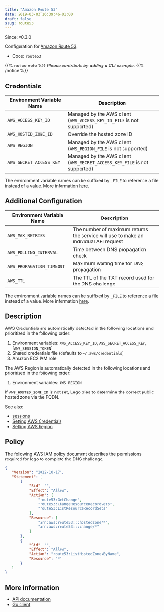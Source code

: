 ```yaml
---
title: "Amazon Route 53"
date: 2019-03-03T16:39:46+01:00
draft: false
slug: route53
---
```


<!-- THIS DOCUMENTATION IS AUTO-GENERATED. PLEASE DO NOT EDIT. -->
<!-- providers/dns/route53/route53.toml -->
<!-- THIS DOCUMENTATION IS AUTO-GENERATED. PLEASE DO NOT EDIT. -->

Since: v0.3.0

Configuration for [Amazon Route 53](https://aws.amazon.com/route53/).


<!--more-->

- Code: `route53`

{{% notice note %}}
_Please contribute by adding a CLI example._
{{% /notice %}}




## Credentials

| Environment Variable Name | Description |
|-----------------------|-------------|
| `AWS_ACCESS_KEY_ID` | Managed by the AWS client (`AWS_ACCESS_KEY_ID_FILE` is not supported) |
| `AWS_HOSTED_ZONE_ID` | Override the hosted zone ID |
| `AWS_REGION` | Managed by the AWS client (`AWS_REGION_FILE` is not supported) |
| `AWS_SECRET_ACCESS_KEY` | Managed by the AWS client (`AWS_SECRET_ACCESS_KEY_FILE` is not supported) |

The environment variable names can be suffixed by `_FILE` to reference a file instead of a value.
More information [here](/lego/dns/#configuration-and-credentials).


## Additional Configuration

| Environment Variable Name | Description |
|--------------------------------|-------------|
| `AWS_MAX_RETRIES` | The number of maximum returns the service will use to make an individual API request |
| `AWS_POLLING_INTERVAL` | Time between DNS propagation check |
| `AWS_PROPAGATION_TIMEOUT` | Maximum waiting time for DNS propagation |
| `AWS_TTL` | The TTL of the TXT record used for the DNS challenge |

The environment variable names can be suffixed by `_FILE` to reference a file instead of a value.
More information [here](/lego/dns/#configuration-and-credentials).

## Description

AWS Credentials are automatically detected in the following locations and prioritized in the following order:

1. Environment variables: `AWS_ACCESS_KEY_ID`, `AWS_SECRET_ACCESS_KEY`, [`AWS_SESSION_TOKEN`]
2. Shared credentials file (defaults to `~/.aws/credentials`)
3. Amazon EC2 IAM role

The AWS Region is automatically detected in the following locations and prioritized in the following order:

1. Environment variables: `AWS_REGION`

If `AWS_HOSTED_ZONE_ID` is not set, Lego tries to determine the correct public hosted zone via the FQDN.

See also:

- [sessions](https://docs.aws.amazon.com/sdk-for-go/v1/developer-guide/sessions.html)
- [Setting AWS Credentials](https://docs.aws.amazon.com/sdk-for-go/v1/developer-guide/configuring-sdk.html#specifying-credentials)
- [Setting AWS Region](https://docs.aws.amazon.com/sdk-for-go/v1/developer-guide/configuring-sdk.html#specifying-the-region)

## Policy

The following AWS IAM policy document describes the permissions required for lego to complete the DNS challenge.

```json
{
   "Version": "2012-10-17",
   "Statement": [
       {
           "Sid": "",
           "Effect": "Allow",
           "Action": [
               "route53:GetChange",
               "route53:ChangeResourceRecordSets",
               "route53:ListResourceRecordSets"
           ],
           "Resource": [
               "arn:aws:route53:::hostedzone/*",
               "arn:aws:route53:::change/*"
           ]
       },
       {
           "Sid": "",
           "Effect": "Allow",
           "Action": "route53:ListHostedZonesByName",
           "Resource": "*"
       }
   ]
}
```




## More information

- [API documentation](https://docs.aws.amazon.com/Route53/latest/APIReference/API_Operations_Amazon_Route_53.html)
- [Go client](https://github.com/aws/aws-sdk-go/aws)

<!-- THIS DOCUMENTATION IS AUTO-GENERATED. PLEASE DO NOT EDIT. -->
<!-- providers/dns/route53/route53.toml -->
<!-- THIS DOCUMENTATION IS AUTO-GENERATED. PLEASE DO NOT EDIT. -->
